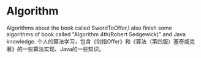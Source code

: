# Algorithm
Algorithms about the book called SwordToOffer,I also finish some algorithms of book called "Algorithm 4th(Robert Sedgewick)" and Java knowledge.
个人的算法学习，包含《剑指Offer》和《算法（第四版）塞奇威克 著》的一些算法实现、Java的一些知识。
